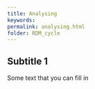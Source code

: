 ```yaml
---
title: Analysing
keywords:
permalink: analysing.html
folder: RDM_cycle
---
```


## Subtitle 1

Some text that you can fill in